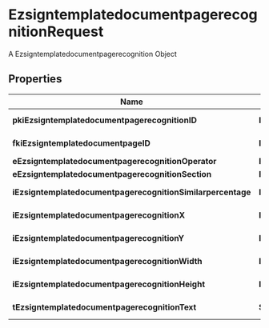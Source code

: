 

# EzsigntemplatedocumentpagerecognitionRequest

A Ezsigntemplatedocumentpagerecognition Object

## Properties

| Name | Type | Description | Notes |
|------------ | ------------- | ------------- | -------------|
|**pkiEzsigntemplatedocumentpagerecognitionID** | **Integer** | The unique ID of the Ezsigntemplatedocumentpagerecognition |  [optional] |
|**fkiEzsigntemplatedocumentpageID** | **Integer** | The unique ID of the Ezsigntemplatedocumentpage |  |
|**eEzsigntemplatedocumentpagerecognitionOperator** | **FieldEEzsigntemplatedocumentpagerecognitionOperator** |  |  |
|**eEzsigntemplatedocumentpagerecognitionSection** | **FieldEEzsigntemplatedocumentpagerecognitionSection** |  |  |
|**iEzsigntemplatedocumentpagerecognitionSimilarpercentage** | **Integer** | The similarpercentage of the Ezsigntemplatedocumentpagerecognition |  [optional] |
|**iEzsigntemplatedocumentpagerecognitionX** | **Integer** | The x of the Ezsigntemplatedocumentpagerecognition |  [optional] |
|**iEzsigntemplatedocumentpagerecognitionY** | **Integer** | The y of the Ezsigntemplatedocumentpagerecognition |  [optional] |
|**iEzsigntemplatedocumentpagerecognitionWidth** | **Integer** | The width of the Ezsigntemplatedocumentpagerecognition |  [optional] |
|**iEzsigntemplatedocumentpagerecognitionHeight** | **Integer** | The height of the Ezsigntemplatedocumentpagerecognition |  [optional] |
|**tEzsigntemplatedocumentpagerecognitionText** | **String** | The text of the Ezsigntemplatedocumentpagerecognition |  |




